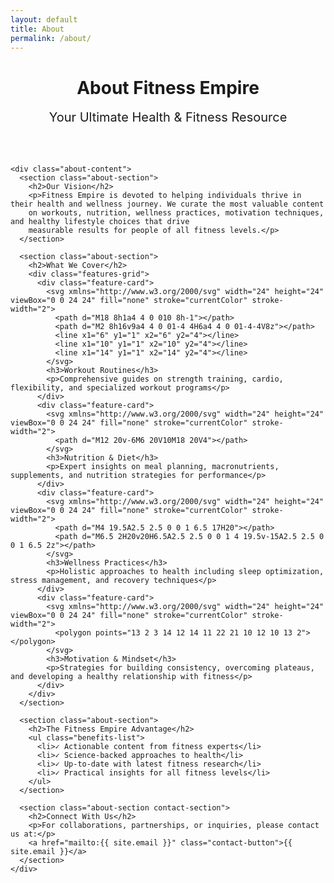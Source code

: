 ```yaml
---
layout: default
title: About
permalink: /about/
---
```


<div class="about-page">

  <div class="about-container">
    <div class="about-header">
      <h1 class="gradient-text">About Fitness Empire</h1>
      <p class="about-subtitle">Your Ultimate Health & Fitness Resource</p>
    </div>

    <div class="about-content">
      <section class="about-section">
        <h2>Our Vision</h2>
        <p>Fitness Empire is devoted to helping individuals thrive in their health and wellness journey. We curate the most valuable content 
        on workouts, nutrition, wellness practices, motivation techniques, and healthy lifestyle choices that drive 
        measurable results for people of all fitness levels.</p>
      </section>

      <section class="about-section">
        <h2>What We Cover</h2>
        <div class="features-grid">
          <div class="feature-card">
            <svg xmlns="http://www.w3.org/2000/svg" width="24" height="24" viewBox="0 0 24 24" fill="none" stroke="currentColor" stroke-width="2">
              <path d="M18 8h1a4 4 0 010 8h-1"></path>
              <path d="M2 8h16v9a4 4 0 01-4 4H6a4 4 0 01-4-4V8z"></path>
              <line x1="6" y1="1" x2="6" y2="4"></line>
              <line x1="10" y1="1" x2="10" y2="4"></line>
              <line x1="14" y1="1" x2="14" y2="4"></line>
            </svg>
            <h3>Workout Routines</h3>
            <p>Comprehensive guides on strength training, cardio, flexibility, and specialized workout programs</p>
          </div>
          <div class="feature-card">
            <svg xmlns="http://www.w3.org/2000/svg" width="24" height="24" viewBox="0 0 24 24" fill="none" stroke="currentColor" stroke-width="2">
              <path d="M12 20v-6M6 20V10M18 20V4"></path>
            </svg>
            <h3>Nutrition & Diet</h3>
            <p>Expert insights on meal planning, macronutrients, supplements, and nutrition strategies for performance</p>
          </div>
          <div class="feature-card">
            <svg xmlns="http://www.w3.org/2000/svg" width="24" height="24" viewBox="0 0 24 24" fill="none" stroke="currentColor" stroke-width="2">
              <path d="M4 19.5A2.5 2.5 0 0 1 6.5 17H20"></path>
              <path d="M6.5 2H20v20H6.5A2.5 2.5 0 0 1 4 19.5v-15A2.5 2.5 0 0 1 6.5 2z"></path>
            </svg>
            <h3>Wellness Practices</h3>
            <p>Holistic approaches to health including sleep optimization, stress management, and recovery techniques</p>
          </div>
          <div class="feature-card">
            <svg xmlns="http://www.w3.org/2000/svg" width="24" height="24" viewBox="0 0 24 24" fill="none" stroke="currentColor" stroke-width="2">
              <polygon points="13 2 3 14 12 14 11 22 21 10 12 10 13 2"></polygon>
            </svg>
            <h3>Motivation & Mindset</h3>
            <p>Strategies for building consistency, overcoming plateaus, and developing a healthy relationship with fitness</p>
          </div>
        </div>
      </section>

      <section class="about-section">
        <h2>The Fitness Empire Advantage</h2>
        <ul class="benefits-list">
          <li>✓ Actionable content from fitness experts</li>
          <li>✓ Science-backed approaches to health</li>
          <li>✓ Up-to-date with latest fitness research</li>
          <li>✓ Practical insights for all fitness levels</li>
        </ul>
      </section>

      <section class="about-section contact-section">
        <h2>Connect With Us</h2>
        <p>For collaborations, partnerships, or inquiries, please contact us at:</p>
        <a href="mailto:{{ site.email }}" class="contact-button">{{ site.email }}</a>
      </section>
    </div>
  </div>
</div>

<style>
.about-page {
  background: var(--bg-primary);
}

.about-header {
  text-align: center;
  margin-bottom: 4rem;
}

.about-subtitle {
  font-size: 1.25rem;
  color: var(--text-secondary);
  margin-top: 1rem;
}

.about-section {
  margin-bottom: 4rem;
}

.features-grid {
  display: grid;
  grid-template-columns: repeat(auto-fit, minmax(250px, 1fr));
  gap: 2rem;
  margin-top: 2rem;
}

.feature-card {
  background: var(--card-bg);
  padding: 2rem;
  border-radius: 0.5rem;
  border: 1px solid var(--border-color);
  text-align: center;
  transition: all 0.3s ease;
}

.feature-card:hover {
  transform: translateY(-5px);
  box-shadow: var(--shadow-lg);
}

.feature-card svg {
  color: var(--accent-color);
  margin-bottom: 1rem;
  width: 40px;
  height: 40px;
}

.benefits-list {
  list-style: none;
  padding: 0;
  display: grid;
  grid-template-columns: repeat(auto-fit, minmax(200px, 1fr));
  gap: 1rem;
  margin-top: 2rem;
}

.benefits-list li {
  padding: 1rem;
  background: var(--card-bg);
  border-radius: 0.5rem;
  border: 1px solid var(--border-color);
}

.contact-section {
  text-align: center;
}

.contact-button {
  display: inline-block;
  padding: 1rem 2rem;
  background: var(--accent-color);
  color: white;
  border-radius: 0.5rem;
  margin-top: 1rem;
  transition: all 0.3s ease;
}

.contact-button:hover {
  background: var(--accent-hover);
  transform: translateY(-2px);
}

@media (max-width: 768px) {
  .features-grid {
    grid-template-columns: 1fr;
  }
  
  .benefits-list {
    grid-template-columns: 1fr;
  }
}
</style>
